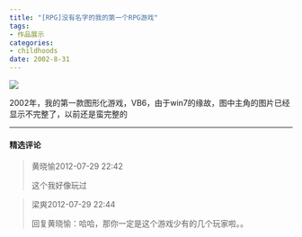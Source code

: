 ```yaml
---
title: "[RPG]没有名字的我的第一个RPG游戏"
tags:
- 作品展示
categories:
- childhoods
date: 2002-8-31
---
```


![](1.jpg)

2002年，我的第一款图形化游戏，VB6，由于win7的缘故，图中主角的图片已经显示不完整了，以前还是蛮完整的

---
#### 精选评论

> 黄晓愉2012-07-29 22:42
>
>  这个我好像玩过

> 梁爽2012-07-29 22:44
>
> 回复黄晓愉：哈哈，那你一定是这个游戏少有的几个玩家啦。。
